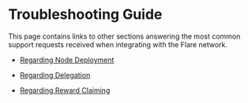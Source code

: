# Troubleshooting Guide

This page contains links to other sections answering the most common support requests received when integrating with the Flare network.

* [Regarding Node Deployment](../infra/observation.md#troubleshooting)

* [Regarding Delegation](../user/delegation/delegation-faq.md)

* [Regarding Reward Claiming](../user/delegation/reward-claiming-faq.md)
